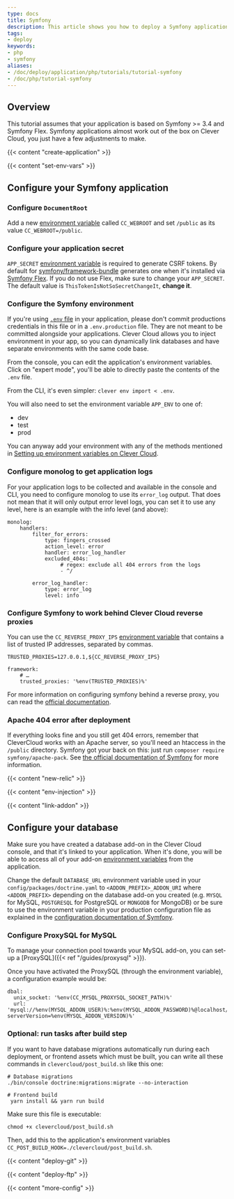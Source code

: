 ```yaml
---
type: docs
title: Symfony
description: This article shows you how to deploy a Symfony application on Clever Cloud
tags:
- deploy
keywords:
- php
- symfony
aliases:
- /doc/deploy/application/php/tutorials/tutorial-symfony
- /doc/php/tutorial-symfony
---
```


## Overview

This tutorial assumes that your application is based on Symfony >= 3.4 and Symfony Flex.
Symfony applications almost work out of the box on Clever Cloud, you just have a few adjustments to make.

{{< content "create-application" >}}

{{< content "set-env-vars" >}}

## Configure your Symfony application

### Configure `DocumentRoot`

Add a new [environment variable](#setting-up-environment-variables-on-clever-cloud) called `CC_WEBROOT` and set `/public` as its value `CC_WEBROOT=/public`.

### Configure your application secret

`APP_SECRET` [environment variable](#setting-up-environment-variables-on-clever-cloud) is required to generate CSRF tokens. By default for [symfony/framework-bundle](https://GitHub.com/symfony/framework-bundle) generates one when it's installed via [Symfony Flex](https://GitHub.com/symfony/flex).
If you do not use Flex, make sure to change your `APP_SECRET`. The default value is `ThisTokenIsNotSoSecretChangeIt`, **change it**.

### Configure the Symfony environment

If you're using [`.env` file](https://symfony.com/blog/improvements-to-the-handling-of-env-files-for-all-symfony-versions) in your application, please don't commit productions credentials in this file or in a `.env.production` file. They are not meant to be committed alongside your applications. Clever Cloud allows you to inject environment in your app, so you can dynamically link databases and have separate environments with the same code base.

From the console, you can edit the application's environment variables. Click on "expert mode", you'll be able to directly paste the contents of the `.env` file.

From the CLI, it's even simpler: `clever env import < .env`.

You will also need to set the environment variable `APP_ENV` to one of:

- dev
- test
- prod

You can anyway add your environment with any of the methods mentioned in [Setting up environment variables on Clever Cloud](#setting-up-environment-variables-on-clever-cloud).

### Configure monolog to get application logs

For your application logs to be collected and available in the console and CLI, you need to configure monolog to use its `error_log` output.
That does not mean that it will only output error level logs, you can set it to use any level, here is an example with the info level (and above):

```yaml{filename="config_prod.yml"}
monolog:
    handlers:
        filter_for_errors:
            type: fingers_crossed
            action_level: error
            handler: error_log_handler
            excluded_404s:
                 # regex: exclude all 404 errors from the logs
                 - ^/

        error_log_handler:
            type: error_log
            level: info
```

### Configure Symfony to work behind Clever Cloud reverse proxies

You can use the `CC_REVERSE_PROXY_IPS` [environment variable](#setting-up-environment-variables-on-clever-cloud) that contains a list of trusted IP addresses, separated by commas.

```shell{filename=".env"}
TRUSTED_PROXIES=127.0.0.1,${CC_REVERSE_PROXY_IPS}
```

```yaml{filename="config/packages/framework.yaml"}
framework:
    # …
    trusted_proxies: '%env(TRUSTED_PROXIES)%'
```

For more information on configuring symfony behind a reverse proxy, you can read the [official documentation](https://symfony.com/doc/current/deployment/proxies.html).

### Apache 404 error after deployment

If everything looks fine and you still get 404 errors, remember that CleverCloud works with an Apache server, so you'll need an htaccess in the  `/public` directory.
Symfony got your back on this: just run `composer require symfony/apache-pack`. See [the official documentation of Symfony](https://symfony.com/doc/current/setup/web_server_configuration.html) for more information.

 {{< content "new-relic" >}}

 {{< content "env-injection" >}}

 {{< content "link-addon" >}}

## Configure your database

Make sure you have created a database add-on in the Clever Cloud console, and that it's linked to your application. When it's done, you will be able to access all of your add-on [environment variables](#setting-up-environment-variables-on-clever-cloud) from the application.

Change the default `DATABASE_URL` environment variable used in your `config/packages/doctrine.yaml` to `<ADDON_PREFIX>_ADDON_URI` where `<ADDON_PREFIX>` depending on the database add-on you created (e.g. `MYSQL` for MySQL, `POSTGRESQL` for PostgreSQL or `MONGODB` for MongoDB) or be sure to use the environment variable in your production configuration file as explained in the [configuration documentation of Symfony](https://symfony.com/doc/current/configuration.html#configuration-environments).

### Configure ProxySQL for MySQL

To manage your connection pool towards your MySQL add-on, you can set-up a [ProxySQL]({{< ref "/guides/proxysql" >}}).

Once you have activated the ProxySQL (through the environment variable), a configuration example would be:

```yaml{filename="doctrine.yaml"}
dbal:
  unix_socket: '%env(CC_MYSQL_PROXYSQL_SOCKET_PATH)%'
  url: 'mysql://%env(MYSQL_ADDON_USER)%:%env(MYSQL_ADDON_PASSWORD)%@localhost/%env(MYSQL_ADDON_DB)%?serverVersion=%env(MYSQL_ADDON_VERSION)%'
```

### Optional: run tasks after build step

If you want to have database migrations automatically run during each deployment, or frontend assets which must be built, you can write all these commands in `clevercloud/post_build.sh` like this one:

```shell{filename="clevercloud/post_build.sh"}
# Database migrations
./bin/console doctrine:migrations:migrate --no-interaction

# Frontend build
 yarn install && yarn run build
```

Make sure this file is executable:

```shell
chmod +x clevercloud/post_build.sh
```

Then, add this to the application's environment variables `CC_POST_BUILD_HOOK=./clevercloud/post_build.sh`.

 {{< content "deploy-git" >}}

{{< content "deploy-ftp" >}}

{{< content "more-config" >}}
